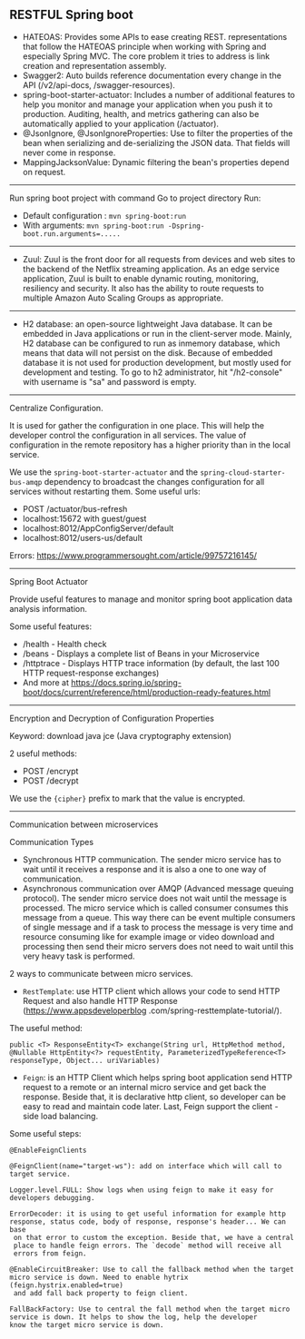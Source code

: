 RESTFUL Spring boot
-------------------
- HATEOAS: Provides some APIs to ease creating REST.
representations that follow the HATEOAS principle when working with Spring and especially Spring MVC. The core problem it tries to address is link creation and representation assembly.
- Swagger2: Auto builds reference documentation every change in the API
(/v2/api-docs, /swagger-resources).
- spring-boot-starter-actuator: Includes a number of additional features to
help you monitor and manage your application when you push it to production.
Auditing, health, and metrics gathering can also be automatically applied to
your application (/actuator).
- @JsonIgnore, @JsonIgnoreProperties: Use to filter the properties of the
bean when serializing and de-serializing the JSON data. That fields will
never come in response.
- MappingJacksonValue: Dynamic filtering the bean's properties depend on
request.

-------------------
Run spring boot project with command
Go to project directory
Run:
 - Default configuration : `mvn spring-boot:run`
 - With arguments: `mvn spring-boot:run -Dspring-boot.run.arguments=.....`

-------------------
- Zuul: Zuul is the front door for all requests from devices and web sites to the backend of the Netflix streaming application. As an edge service application, Zuul is built to enable dynamic routing, monitoring, resiliency and security. It also has the ability to route requests to multiple Amazon Auto Scaling Groups as appropriate.

-------------------
- H2 database: an open-source lightweight Java database. It can be embedded
in Java applications or run in the client-server mode. Mainly, H2 database
can be configured to run as inmemory database, which means that data will not
 persist on the disk. Because of embedded database it is not used for
 production development, but mostly used for development and testing. To go
 to h2 administrator, hit "/h2-console" with username is "sa" and password is
 empty.

-------------------
Centralize Configuration.

It is used for gather the configuration in one place. This will help the
developer control the configuration in all services. The value of
configuration in the remote repository has a higher priority than in the local
service.

We use the `spring-boot-starter-actuator` and the
`spring-cloud-starter-bus-amqp` dependency to broadcast the changes
configuration for all services without restarting them.
Some useful urls:
- POST /actuator/bus-refresh
- localhost:15672 with guest/guest
- localhost:8012/AppConfigServer/default
- localhost:8012/users-us/default


Errors: https://www.programmersought.com/article/99757216145/

-------------------
Spring Boot Actuator

Provide useful features to manage and monitor spring boot application data
analysis information.

Some useful features:
- /health - Health check
- /beans - Displays a complete list of Beans in your Microservice
- /httptrace - Displays HTTP trace information (by default, the last 100 HTTP
 request-response exchanges)
- And more at https://docs.spring.io/spring-boot/docs/current/reference/html/production-ready-features.html

-------------------
Encryption and Decryption of Configuration Properties

Keyword: download java jce (Java cryptography extension)

2 useful methods:
- POST /encrypt
- POST /decrypt

We use the `{cipher}` prefix to mark that the value is encrypted.

-------------------
Communication between microservices

Communication Types
- Synchronous HTTP communication. The sender micro service has to wait until
it receives a response and it is also a one to one way of communication.
- Asynchronous communication over AMQP (Advanced message queuing protocol).
The sender micro service does not wait until the message is processed. The
micro service which is called consumer consumes this message from a queue.
This way there can be event multiple consumers of single message and if a
task to process the message is very time and resource consuming like for
example image or video download and processing then send their micro servers
does not need to wait until this very heavy task is performed.

2 ways to communicate between micro services.
* `RestTemplate`: use HTTP client which allows your code to send HTTP Request
 and also handle HTTP Response (https://www.appsdeveloperblog
 .com/spring-resttemplate-tutorial/).

The useful method:

  `public <T> ResponseEntity<T> exchange(String url, HttpMethod method, @Nullable HttpEntity<?> requestEntity, ParameterizedTypeReference<T> responseType, Object... uriVariables)`

* `Feign`: is an HTTP Client which helps spring boot application send HTTP
request to a remote or an internal micro service and get back the response.
Beside that, it is declarative http client, so developer can be easy to read
and maintain code later. Last, Feign support the client - side load balancing.

Some useful steps:

    @EnableFeignClients

    @FeignClient(name="target-ws"): add on interface which will call to target service.

    Logger.level.FULL: Show logs when using feign to make it easy for developers debugging.

    ErrorDecoder: it is using to get useful information for example http
    response, status code, body of response, response's header... We can base
     on that error to custom the exception. Beside that, we have a central
     place to handle feign errors. The `decode` method will receive all
     errors from feign.

    @EnableCircuitBreaker: Use to call the fallback method when the target
    micro service is down. Need to enable hytrix (feign.hystrix.enabled=true)
     and add fall back property to feign client.

    FallBackFactory: Use to central the fall method when the target micro
    service is down. It helps to show the log, help the developer
    know the target micro service is down.
